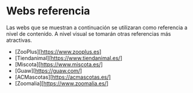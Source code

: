 # Webs referencia

Las webs que se muestran a continuación se utilizaran como referencia a nivel de contenido. A nivel visual se tomarán otras referencias más atractivas.

- [ZooPlus][https://www.zooplus.es]
- [Tiendanimal][https://www.tiendanimal.es/]
- [Miscota][https://www.miscota.es/]
- [Guaw][https://guaw.com/]
- [ACMascotas][https://acmascotas.es/]
- [Zoomalia][https://www.zoomalia.es/]
